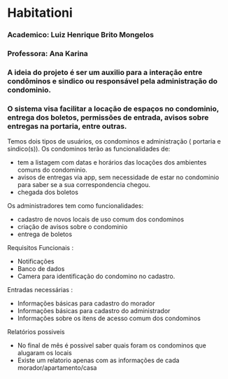 # Habitationi

### Academico: Luiz Henrique Brito Mongelos
### Professora: Ana Karina

### A ideia do projeto é ser um auxilio para a interação entre condôminos e sindico ou responsável pela administração do condominio.
### O sistema visa facilitar a locação de espaços no condominio, entrega dos boletos, permissões de entrada, avisos sobre entregas na portaria, entre outras.

Temos dois tipos de usuários, os condominos e administração ( portaria e sindico(s)).
Os condominos terão as funcionalidades de:
  - tem a listagem com datas e horários das locações dos ambientes comuns do condominio.
  - avisos de entregas via app, sem necessidade de estar no condominio para saber se a sua correspondencia chegou.
  - chegada dos boletos 

Os administradores tem como funcionalidades:
  - cadastro de novos locais de uso comum dos condominos
  - criação de avisos sobre o condominio
  - entrega de boletos


Requisitos Funcionais :
- Notificações
- Banco de dados
- Camera para identificação do condomino no cadastro.

Entradas necessárias :
- Informações básicas para cadastro do morador
- Informações básicas para cadastro do administrador
- Informações sobre os itens de acesso comum dos condominos

Relatórios possiveis
- No final de mês é possivel saber quais foram os condominos que alugaram os locais
- Existe um relatorio apenas com as informações de cada morador/apartamento/casa
